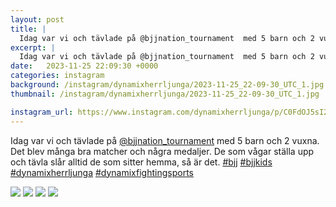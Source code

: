 ```yaml
---
layout: post
title: |
  Idag var vi och tävlade på @bjjnation_tournament  med 5 barn och 2 vuxna
excerpt: |
  Idag var vi och tävlade på @bjjnation_tournament  med 5 barn och 2 vuxna. Det blev många bra matcher och några medaljer. De som vågar ställa upp och tävla slår alltid de som sitter hemma, så är det.    
date:   2023-11-25 22:09:30 +0000
categories: instagram
background: /instagram/dynamixherrljunga/2023-11-25_22-09-30_UTC_1.jpg
thumbnail: /instagram/dynamixherrljunga/2023-11-25_22-09-30_UTC_1.jpg

instagram_url: https://www.instagram.com/dynamixherrljunga/p/C0FdOJ5sI2e
---
```

Idag var vi och tävlade på [@bjjnation_tournament](https://www.instagram.com/bjjnation_tournament/)  med 5 barn och 2 vuxna. Det blev många bra matcher och några medaljer. De som vågar ställa upp och tävla slår alltid de som sitter hemma, så är det. [#bjj](https://www.instagram.com/explore/tags/bjj/) [#bjjkids](https://www.instagram.com/explore/tags/bjjkids/) [#dynamixherrljunga](https://www.instagram.com/explore/tags/dynamixherrljunga/) [#dynamixfightingsports](https://www.instagram.com/explore/tags/dynamixfightingsports/)



<img src='{{ site.baseurl }}/instagram/dynamixherrljunga/2023-11-25_22-09-30_UTC_1.jpg' class='img-fluid' />


<img src='{{ site.baseurl }}/instagram/dynamixherrljunga/2023-11-25_22-09-30_UTC_2.jpg' class='img-fluid' />


<img src='{{ site.baseurl }}/instagram/dynamixherrljunga/2023-11-25_22-09-30_UTC_3.jpg' class='img-fluid' />


<img src='{{ site.baseurl }}/instagram/dynamixherrljunga/2023-11-25_22-09-30_UTC_4.jpg' class='img-fluid' />
